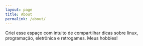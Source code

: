 ```yaml
---
layout: page
title: About
permalink: /about/
---
```


Criei esse espaço com intuito de compartilhar dicas sobre linux, programação, eletrônica e retrogames. Meus hobbies!


